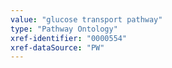 ```yaml
---
value: "glucose transport pathway"
type: "Pathway Ontology"
xref-identifier: "0000554"
xref-dataSource: "PW"
---
```

